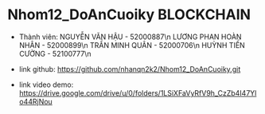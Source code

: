 # Nhom12_DoAnCuoiky BLOCKCHAIN

- Thành viên:
NGUYỄN VĂN HẬU - 52000887\n
LƯƠNG PHAN HOÀN NHÂN - 52000899\n
TRẦN MINH QUÂN - 52000706\n
HUỲNH TIẾN CƯỜNG - 52100777\n

- link github: https://github.com/nhanqn2k2/Nhom12_DoAnCuoiky.git
- link video demo: https://drive.google.com/drive/u/0/folders/1LSiXFaVyRfV9h_CzZb4I47Ylo44RjNou

